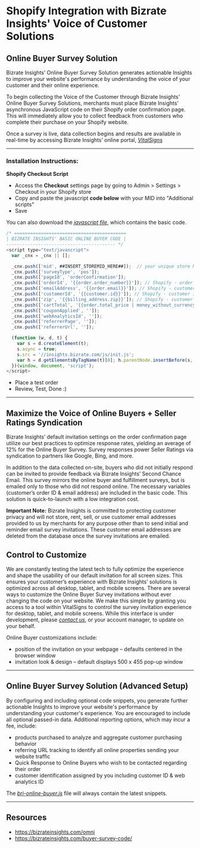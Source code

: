 # Shopify Integration with Bizrate Insights' Voice of Customer Solutions

## Online Buyer Survey Solution
Bizrate Insights’ Online Buyer Survey Solution generates actionable Insights to improve your website's performance by understanding the voice of your customer and their online experience.

To begin collecting the Voice of the Customer through Bizrate Insights' Online Buyer Survey Solutions, merchants must place Bizrate Insights' asynchronous JavaScript code on their Shopify order confirmation page. This will immediately allow you to collect feedback from customers who complete their purchase on your Shopify website.

Once a survey is live, data collection begins and results are available in real-time by accessing Bizrate Insights’ online portal, *[VitalSigns](https://vitalsigns.bizrate.com/login?ref=github)*

---

### Installation Instructions:

**Shopify Checkout Script**
  * Access the **Checkout** settings page by going to Admin > Settings > Checkout in your Shopify store
  * Copy and paste the javascript **code below** with your MID into "Additional scripts"
  * Save

You can also download the *[javascript file](https://github.com/bizrateinsights/shopify/blob/master/bri-online-buyer.js)*, which contains the basic code.

```javascript
/* ==========================================
| BIZRATE INSIGHTS' BASIC ONLINE BUYER CODE |
----------------------------------------- */
<script type="text/javascript">
  var _cnx = _cnx || [];

  _cnx.push(['mid', ##INSERT_STOREMID_HERE##]);  // your unique store MID
  _cnx.push(['surveyType', 'pos']);
  _cnx.push(['pageId', 'orderConfirmation']);
  _cnx.push(['orderId', '{{order.order_number}}']); // Shopify - order number
  _cnx.push(['emailAddress', '{{order.email}}']); // Shopify - customer email address
  _cnx.push(['customerId', '{{customer.id}}']); // Shopify - customer id
  _cnx.push(['zip', '{{billing_address.zip}}']); // Shopify - customer's billing zip
  _cnx.push(['cartTotal', '{{order.total_price | money_without_currency}}']); // Shopify - Customer's cart total
  _cnx.push(['couponApplied', '']);
  _cnx.push(['webAnalyticsId', '']);
  _cnx.push(['referrerPage', '']);
  _cnx.push(['referrerUrl', '']);

  (function (w, d, t) {
    var s = d.createElement(t);
    s.async = true;
    s.src = '//insights.bizrate.com/js/init.js';
    var h = d.getElementsByTagName(t)[0]; h.parentNode.insertBefore(s, h);
  })(window, document, 'script');
</script>
```

  * Place a test order
  * Review, Test, Done :)

---

## Maximize the Voice of Online Buyers + Seller Ratings Syndication
Bizrate Insights’ default invitation settings on the order confirmation page utilize our best practices to optimize response rates, yielding an average of 12% for the Online Buyer Survey.  Survey responses power Seller Ratings via syndication to partners like Google, Bing, and more.

In addition to the data collected on-site, buyers who did not initially respond can be invited to provide feedback via Bizrate Insights’ Second Chance Email.  This survey mirrors the online buyer and fulfillment surveys, but is emailed only to those who did not respond online.  The necessary variables (customer’s order ID & email address) are included in the basic code. This solution is quick-to-launch with a low integration cost.

**Important Note:** Bizrate Insights is committed to protecting customer privacy and will not store, rent, sell, or use customer email addresses provided to us by merchants for any purpose other than to send initial and reminder email survey invitations.  These customer email addresses are deleted from the database once the survey invitations are emailed.

## Control to Customize
We are constantly testing the latest tech to fully optimize the experience and shape the usability of our default invitation for all screen sizes.  This ensures your customer’s experience with Bizrate Insights’ solutions is optimized across all desktop, tablet, and mobile screens.  There are several ways to customize the Online Buyer Survey invitations without ever changing the code on your website.  We make this simple by granting you access to a tool within VitalSigns to control the survey invitation experience for desktop, tablet, and mobile screens.  While this interface is under development, please *[contact us](mailto:bizrateinsights@bizrate.com?Subject=Survey_Invitation_Customizations_Inquiry)*, or your account manager, to update on your behalf.

Online Buyer customizations include:

  *	position of the invitation on your webpage – defaults centered in the browser window
  *	invitation look & design – default displays 500 x 455 pop-up window
---

## Online Buyer Survey Solution (Advanced Setup)
By configuring and including optional code snippets, you generate further actionable Insights to improve your website's performance by understanding your customer's experience.  You are encouraged to include all optional passed-in data.  Additional reporting options, which may incur a fee, include:

  * products purchased to analyze and aggregate customer purchasing behavior
  * referring URL tracking to identify all online properties sending your website traffic
  * Quick Response to Online Buyers who wish to be contacted regarding their order
  * customer identification assigned by you including customer ID & web analytics ID

The *[bri-online-buyer.js](https://github.com/bizrateinsights/shopify/blob/master/bri-online-buyer.js)* file will always contain the latest snippets.

---

## Resources
  * https://bizrateinsights.com/omni
  * https://bizrateinsights.com/buyer-survey-code/
